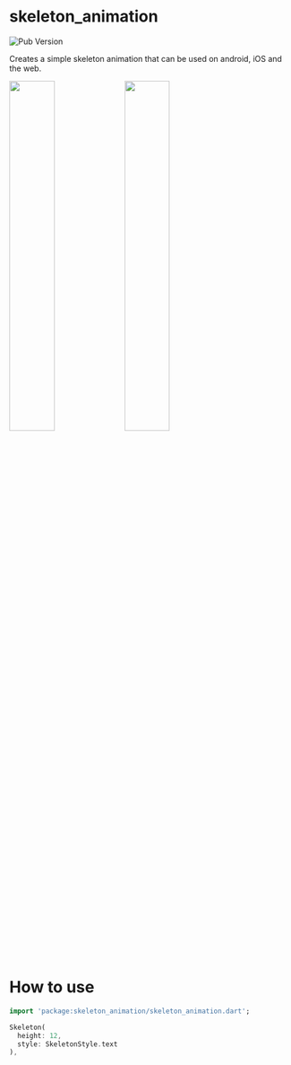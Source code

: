 # skeleton_animation

![Pub Version](https://img.shields.io/pub/v/skeleton_animation)

Creates a simple skeleton animation that can be used on android, iOS and the web.

<p>
  <img src="https://github.com/wjtje/flutter-skeleton-animation/blob/master/screenshots/dark_mode.gif?raw=true" width="40%"/>
  <img src="https://github.com/wjtje/flutter-skeleton-animation/blob/master/screenshots/light_mode.gif?raw=true" width="40%"/>
</p>

# How to use

```dart
import 'package:skeleton_animation/skeleton_animation.dart';
```

```dart
Skeleton(
  height: 12,
  style: SkeletonStyle.text
),
```
